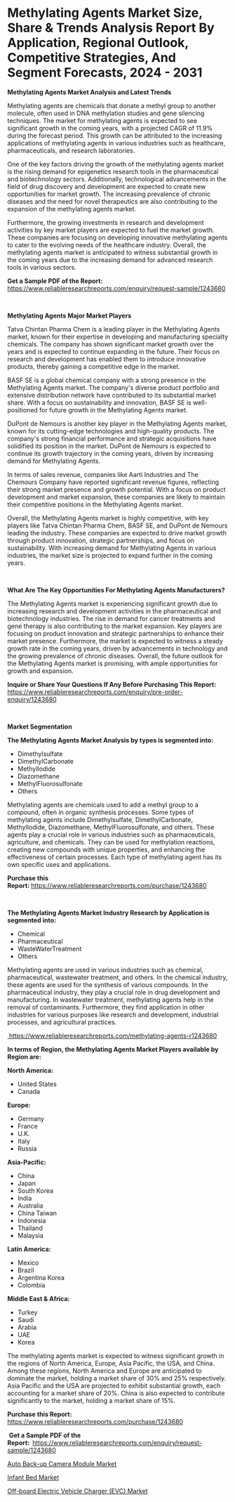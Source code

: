 <p><h1>Methylating Agents Market Size, Share & Trends Analysis Report By Application, Regional Outlook, Competitive Strategies, And Segment Forecasts, 2024 - 2031</h1></p><p><strong>Methylating Agents Market Analysis and Latest Trends</strong></p>
<p><p>Methylating agents are chemicals that donate a methyl group to another molecule, often used in DNA methylation studies and gene silencing techniques. The market for methylating agents is expected to see significant growth in the coming years, with a projected CAGR of 11.9% during the forecast period. This growth can be attributed to the increasing applications of methylating agents in various industries such as healthcare, pharmaceuticals, and research laboratories.</p><p>One of the key factors driving the growth of the methylating agents market is the rising demand for epigenetics research tools in the pharmaceutical and biotechnology sectors. Additionally, technological advancements in the field of drug discovery and development are expected to create new opportunities for market growth. The increasing prevalence of chronic diseases and the need for novel therapeutics are also contributing to the expansion of the methylating agents market.</p><p>Furthermore, the growing investments in research and development activities by key market players are expected to fuel the market growth. These companies are focusing on developing innovative methylating agents to cater to the evolving needs of the healthcare industry. Overall, the methylating agents market is anticipated to witness substantial growth in the coming years due to the increasing demand for advanced research tools in various sectors.</p></p>
<p><strong>Get a Sample PDF of the Report:&nbsp;</strong> <a href="https://www.reliableresearchreports.com/enquiry/request-sample/1243680">https://www.reliableresearchreports.com/enquiry/request-sample/1243680</a></p>
<p>&nbsp;</p>
<p><strong>Methylating Agents Major Market Players</strong></p>
<p><p>Tatva Chintan Pharma Chem is a leading player in the Methylating Agents market, known for their expertise in developing and manufacturing specialty chemicals. The company has shown significant market growth over the years and is expected to continue expanding in the future. Their focus on research and development has enabled them to introduce innovative products, thereby gaining a competitive edge in the market.</p><p>BASF SE is a global chemical company with a strong presence in the Methylating Agents market. The company's diverse product portfolio and extensive distribution network have contributed to its substantial market share. With a focus on sustainability and innovation, BASF SE is well-positioned for future growth in the Methylating Agents market.</p><p>DuPont de Nemours is another key player in the Methylating Agents market, known for its cutting-edge technologies and high-quality products. The company's strong financial performance and strategic acquisitions have solidified its position in the market. DuPont de Nemours is expected to continue its growth trajectory in the coming years, driven by increasing demand for Methylating Agents.</p><p>In terms of sales revenue, companies like Aarti Industries and The Chemours Company have reported significant revenue figures, reflecting their strong market presence and growth potential. With a focus on product development and market expansion, these companies are likely to maintain their competitive positions in the Methylating Agents market.</p><p>Overall, the Methylating Agents market is highly competitive, with key players like Tatva Chintan Pharma Chem, BASF SE, and DuPont de Nemours leading the industry. These companies are expected to drive market growth through product innovation, strategic partnerships, and focus on sustainability. With increasing demand for Methylating Agents in various industries, the market size is projected to expand further in the coming years.</p></p>
<p>&nbsp;</p>
<p><strong>What Are The Key Opportunities For Methylating Agents Manufacturers?</strong></p>
<p><p>The Methylating Agents market is experiencing significant growth due to increasing research and development activities in the pharmaceutical and biotechnology industries. The rise in demand for cancer treatments and gene therapy is also contributing to the market expansion. Key players are focusing on product innovation and strategic partnerships to enhance their market presence. Furthermore, the market is expected to witness a steady growth rate in the coming years, driven by advancements in technology and the growing prevalence of chronic diseases. Overall, the future outlook for the Methylating Agents market is promising, with ample opportunities for growth and expansion.</p></p>
<p><strong>Inquire or Share Your Questions If Any Before Purchasing This Report:</strong> <a href="https://www.reliableresearchreports.com/enquiry/pre-order-enquiry/1243680">https://www.reliableresearchreports.com/enquiry/pre-order-enquiry/1243680</a></p>
<p>&nbsp;</p>
<p><strong>Market Segmentation</strong></p>
<p><strong>The Methylating Agents Market Analysis by types is segmented into:</strong></p>
<p><ul><li>Dimethylsulfate</li><li>DimethylCarbonate</li><li>MethylIodide</li><li>Diazomethane</li><li>MethylFluorosulfonate</li><li>Others</li></ul></p>
<p><p>Methylating agents are chemicals used to add a methyl group to a compound, often in organic synthesis processes. Some types of methylating agents include Dimethylsulfate, DimethylCarbonate, MethylIodide, Diazomethane, MethylFluorosulfonate, and others. These agents play a crucial role in various industries such as pharmaceuticals, agriculture, and chemicals. They can be used for methylation reactions, creating new compounds with unique properties, and enhancing the effectiveness of certain processes. Each type of methylating agent has its own specific uses and applications.</p></p>
<p><strong>Purchase this Report:&nbsp;</strong><a href="https://www.reliableresearchreports.com/purchase/1243680">https://www.reliableresearchreports.com/purchase/1243680</a></p>
<p>&nbsp;</p>
<p><strong>The Methylating Agents Market Industry Research by Application is segmented into:</strong></p>
<p><ul><li>Chemical</li><li>Pharmaceutical</li><li>WasteWaterTreatment</li><li>Others</li></ul></p>
<p><p>Methylating agents are used in various industries such as chemical, pharmaceutical, wastewater treatment, and others. In the chemical industry, these agents are used for the synthesis of various compounds. In the pharmaceutical industry, they play a crucial role in drug development and manufacturing. In wastewater treatment, methylating agents help in the removal of contaminants. Furthermore, they find application in other industries for various purposes like research and development, industrial processes, and agricultural practices.</p></p>
<p><a href="https://www.reliableresearchreports.com/methylating-agents-r1243680">&nbsp;https://www.reliableresearchreports.com/methylating-agents-r1243680</a></p>
<p><strong>In terms of Region, the Methylating Agents Market Players available by Region are:</strong></p>
<p>
    <p> <strong> North America: </strong>
        <ul>
            <li>United States</li>
            <li>Canada</li>
        </ul>
        </p> 
    <p> <strong> Europe: </strong>
        <ul>
            <li>Germany</li>
            <li>France</li>
            <li>U.K.</li>
            <li>Italy</li>
            <li>Russia</li>
        </ul>
        </p> 
    <p> <strong> Asia-Pacific: </strong>
        <ul>
            <li>China</li>
            <li>Japan</li>
            <li>South Korea</li>
            <li>India</li>
            <li>Australia</li>
            <li>China Taiwan</li>
            <li>Indonesia</li>
            <li>Thailand</li>
            <li>Malaysia</li>
        </ul>
        </p> 
    <p> <strong> Latin America: </strong>
        <ul>
            <li>Mexico</li>
            <li>Brazil</li>
            <li>Argentina Korea</li>
            <li>Colombia</li>
        </ul>
        </p> 
    <p> <strong> Middle East & Africa: </strong>
        <ul>
            <li>Turkey</li>
            <li>Saudi</li>
            <li>Arabia</li>
            <li>UAE</li>
            <li>Korea</li>
        </ul>
    </p>
    </p>
<p><p>The methylating agents market is expected to witness significant growth in the regions of North America, Europe, Asia Pacific, the USA, and China. Among these regions, North America and Europe are anticipated to dominate the market, holding a market share of 30% and 25% respectively. Asia Pacific and the USA are projected to exhibit substantial growth, each accounting for a market share of 20%. China is also expected to contribute significantly to the market, holding a market share of 15%.</p></p>
<p><strong>Purchase this Report: </strong><a href="https://www.reliableresearchreports.com/purchase/1243680">https://www.reliableresearchreports.com/purchase/1243680</a></p>
<p>&nbsp;<strong>Get a Sample PDF of the Report:&nbsp;&nbsp;</strong><a href="https://www.reliableresearchreports.com/enquiry/request-sample/1243680">https://www.reliableresearchreports.com/enquiry/request-sample/1243680</a></p>
<p><strong></strong></p>
<p><p><a href="https://github.com/brendafegmorris532/Market-Research-Report-List-1/blob/main/auto-back-up-camera-module-market.md">Auto Back-up Camera Module Market</a></p><p><a href="https://view.publitas.com/reportprime-1/infant-bed-market-share-size-trends-industry-analysis-report-by-application-home-using-hospital-using-other-by-type-wood-material-bamboo-material-rattan-material-mixed-material-and-forecast-2024-2031/">Infant Bed Market</a></p><p><a href="https://github.com/zcbxbnir25/Market-Research-Report-List-1/blob/main/off-board-electric-vehicle-charger-evc-market.md">Off-board Electric Vehicle Charger (EVC) Market</a></p></p>